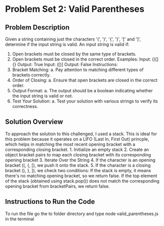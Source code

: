 # Problem Set 2: Valid Parentheses

## Problem Description

Given a string containing just the characters '(', ')', '{', '}', '[' and ']', determine if the input string is
valid. An input string is valid if:

1. Open brackets must be closed by the same type of brackets.
2. Open brackets must be closed in the correct order.
   Examples:
   Input: ()[]{}
   Output: True
   Input: ([)]
   Output: False
   Instructions:
3. Bracket Matching:
   a. Pay attention to matching different types of brackets correctly.
4. Order of Closing:
   a. Ensure that open brackets are closed in the correct order.
5. Output Format:
   a. The output should be a boolean indicating whether the input string is valid or not.
6. Test Your Solution:
   a. Test your solution with various strings to verify its correctness.

## Solution Overview

To approach the solution to this challenged, I used a stack. This is ideal for this problem because it operates on a LIFO (Last In, First Out) princple, which helps in matching the most recent opening bracket with a corresponding closing bracket. 1. Initialize an empty stack 
2. Create an object bracket pairs to map each closing bracket with its corresponding opening bracket 
3. Iterate Over the String 
4. If the character is an opening bracket ((, {, [), we push it onto the stack.
5. If the character is a closing bracket (), }, ]), we check two conditions:
If the stack is empty, it means there's no matching opening bracket, so we return false.
If the top element of the stack (obtained using stack.pop()) does not match the corresponding opening bracket from bracketPairs, we return false.

## Instructions to Run the Code

To run the file go the to folder directory and type node valid_parentheses.js in the terminal

